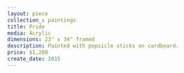 ```yaml
---
layout: piece
collection_: paintings
title: Pride
media: Acrylic
dimensions: 23" x 34" framed
description: Painted with popsicle sticks on cardboard.
price: $1,200
create_date: 2015
---
```

